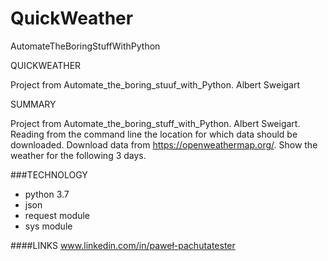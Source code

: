 # QuickWeather
AutomateTheBoringStuffWithPython


QUICKWEATHER

Project from Automate_the_boring_stuuf_with_Python. Albert Sweigart

SUMMARY

Project from Automate_the_boring_stuff_with_Python. Albert Sweigart.
Reading from the command line the location for which data should be downloaded.
Download data from https://openweathermap.org/.
Show the weather for the following 3 days.

###TECHNOLOGY
- python 3.7
- json
- request module
- sys module

####LINKS
www.linkedin.com/in/paweł-pachutatester
